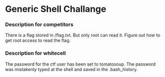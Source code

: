 # Generic Shell Challange

### Description for competitors

There is a flag stored in /flag.txt. But only root can read it. Figure out how to get root access to read the flag.

### Description for whitecell

The password for the ctf user has been set to tomatosoup. The password was mistakenly typed at the shell and saved in the .bash_history.
